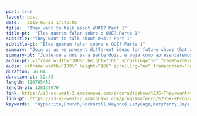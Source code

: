 ```yaml
---
post: true
layout: post
date:   2015-03-21 17:43:05
title:  "They want to talk about WHAT? Part 1"
title-pt:  "Eles querem falar sobre o QUÊ? Parte 1"
subtitle: "They want to talk about WHAT? Part 1"
subtitle-pt: "Eles querem falar sobre o QUÊ? Parte 1"
summary: "Join us as we present different ideas for future shows that are designed to build your faith and give you reasons to believe. Such as issues regarding Biblical prophecy, Jehovah's witnesses and the cults, the fear of God, sharing the gospel, spiritual gifts, salvation, roles of men and women, an expose on the most famous musicians who confess to being possessed by demonic spirits, John Calvin and his impact on the church, marriage and raising children. Also, Judaism- it's beliefs past and present, replacement theology, how to interpret the bible through the eyes of its Jewish writers, Biblical terms and conditions and much, much more."
summary-pt: "Junte-se a nós para parte dois, e veja como apresentaremos idéias diferentes para shows futuros que são projetados para edificar a sua fé e dar-lhe razões para acreditar. São questões relativas a profecias bíblica, os Testemunhas de Jeová e seus cultos, o temor de Deus, como compartilhar o evangelho, os dons espirituais, a salvação, os papéis de homens e mulheres, uma exposição sobre os músicos mais famosos que confessam serem possuídos por espíritos demoníacos, John Calvin e seu impacto na igreja, casamento e criar filhos. Também Judaísmo e suas crenças do passado e presente, a teologia da substituição, como interpretar a Bíblia através dos olhos de seus escritores judeus, termos e condições bíblicas e muito, muito mais."
audio-pt: <iframe width="100%" height="166" scrolling="no" frameborder="no" src="https://w.soundcloud.com/player/?url=https%3A//api.soundcloud.com/tracks/196574061&amp;color=ff5500&amp;auto_play=false&amp;hide_related=false&amp;show_comments=true&amp;show_user=true&amp;show_reposts=false"></iframe>
audio: <iframe width="100%" height="166" scrolling="no" frameborder="no" src="https://w.soundcloud.com/player/?url=https%3A//api.soundcloud.com/tracks/196710497&amp;color=ff5500&amp;auto_play=false&amp;hide_related=false&amp;show_comments=true&amp;show_user=true&amp;show_reposts=false"></iframe>
duration: 56:04
duration-pt: 32:43
length: 110765452
length-pt: 128138970
link: https://s3-us-west-2.amazonaws.com/ironradioshow/%236+They+want+to+say+WHAT+Part+1+(English).mp3
link-pt: https://s3-us-west-2.amazonaws.com/programaferro/%236+-+Programa+Ferro+21032015.mp3
keywords:  "Hypocrite,Church,Rocknroll,Beyoncé,LadyGaga,KatyPerry,Jayz,Fear,God,Spiritual,gifts,Judaism,Netanyahu,Israel,Rabbis,Pharisees,Replacement,theology,Johncalvin,faith,prophecy,Jehovah's,Witnesses,cults,gospel, salvation,men,women,famous, musicians,confess,possessed,demonic spirits,marriage,raising,children,beliefs,interpret,bible,Jewish,writers,Biblical,portuguese,Jesus,radio,sara,brazil,saturday,hope,faith,love,Torah,Lord,programa,ferro,iron,show,Christian,Florianopolis"
---
```




